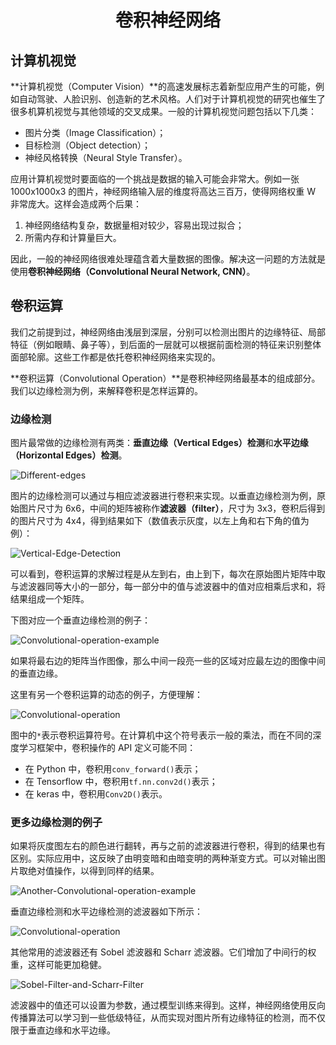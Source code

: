 <h1 align="center">卷积神经网络</h1>

## 计算机视觉

**计算机视觉（Computer Vision）**的高速发展标志着新型应用产生的可能，例如自动驾驶、人脸识别、创造新的艺术风格。人们对于计算机视觉的研究也催生了很多机算机视觉与其他领域的交叉成果。一般的计算机视觉问题包括以下几类：

* 图片分类（Image Classification）；
* 目标检测（Object detection）；
* 神经风格转换（Neural Style Transfer）。

应用计算机视觉时要面临的一个挑战是数据的输入可能会非常大。例如一张 1000x1000x3 的图片，神经网络输入层的维度将高达三百万，使得网络权重 W 非常庞大。这样会造成两个后果：

1. 神经网络结构复杂，数据量相对较少，容易出现过拟合；
2. 所需内存和计算量巨大。

因此，一般的神经网络很难处理蕴含着大量数据的图像。解决这一问题的方法就是使用**卷积神经网络（Convolutional Neural Network, CNN）**。

## 卷积运算

我们之前提到过，神经网络由浅层到深层，分别可以检测出图片的边缘特征、局部特征（例如眼睛、鼻子等），到后面的一层就可以根据前面检测的特征来识别整体面部轮廓。这些工作都是依托卷积神经网络来实现的。

**卷积运算（Convolutional Operation）**是卷积神经网络最基本的组成部分。我们以边缘检测为例，来解释卷积是怎样运算的。

### 边缘检测

图片最常做的边缘检测有两类：**垂直边缘（Vertical Edges）检测**和**水平边缘（Horizontal Edges）检测**。

![Different-edges](https://raw.githubusercontent.com/bighuang624/Andrew-Ng-Deep-Learning-notes/master/docs/Convolutional_Neural_Networks/Different-edges.png)

图片的边缘检测可以通过与相应滤波器进行卷积来实现。以垂直边缘检测为例，原始图片尺寸为 6x6，中间的矩阵被称作**滤波器（filter）**，尺寸为 3x3，卷积后得到的图片尺寸为 4x4，得到结果如下（数值表示灰度，以左上角和右下角的值为例）：

![Vertical-Edge-Detection](https://raw.githubusercontent.com/bighuang624/Andrew-Ng-Deep-Learning-notes/master/docs/Convolutional_Neural_Networks/Vertical-Edge-Detection.jpg)

可以看到，卷积运算的求解过程是从左到右，由上到下，每次在原始图片矩阵中取与滤波器同等大小的一部分，每一部分中的值与滤波器中的值对应相乘后求和，将结果组成一个矩阵。

下图对应一个垂直边缘检测的例子：

![Convolutional-operation-example](https://raw.githubusercontent.com/bighuang624/Andrew-Ng-Deep-Learning-notes/master/docs/Convolutional_Neural_Networks/Convolutional-operation-example.jpg)

如果将最右边的矩阵当作图像，那么中间一段亮一些的区域对应最左边的图像中间的垂直边缘。

这里有另一个卷积运算的动态的例子，方便理解：

![Convolutional-operation](https://raw.githubusercontent.com/bighuang624/Andrew-Ng-Deep-Learning-notes/master/docs/Convolutional_Neural_Networks/Convolutional-operation.jpg)

图中的`*`表示卷积运算符号。在计算机中这个符号表示一般的乘法，而在不同的深度学习框架中，卷积操作的 API 定义可能不同：

* 在 Python 中，卷积用`conv_forward()`表示；
* 在 Tensorflow 中，卷积用`tf.nn.conv2d()`表示；
* 在 keras 中，卷积用`Conv2D()`表示。

### 更多边缘检测的例子

如果将灰度图左右的颜色进行翻转，再与之前的滤波器进行卷积，得到的结果也有区别。实际应用中，这反映了由明变暗和由暗变明的两种渐变方式。可以对输出图片取绝对值操作，以得到同样的结果。

![Another-Convolutional-operation-example](https://raw.githubusercontent.com/bighuang624/Andrew-Ng-Deep-Learning-notes/master/docs/Convolutional_Neural_Networks/Another-Convolutional-operation-example.jpg)

垂直边缘检测和水平边缘检测的滤波器如下所示：

![Convolutional-operation](https://raw.githubusercontent.com/bighuang624/Andrew-Ng-Deep-Learning-notes/master/docs/Convolutional_Neural_Networks/Vertical-and-Horizontal-Filter.png)

其他常用的滤波器还有 Sobel 滤波器和 Scharr 滤波器。它们增加了中间行的权重，这样可能更加稳健。

![Sobel-Filter-and-Scharr-Filter](https://raw.githubusercontent.com/bighuang624/Andrew-Ng-Deep-Learning-notes/master/docs/Convolutional_Neural_Networks/Sobel-Filter-and-Scharr-Filter.png)

滤波器中的值还可以设置为参数，通过模型训练来得到。这样，神经网络使用反向传播算法可以学习到一些低级特征，从而实现对图片所有边缘特征的检测，而不仅限于垂直边缘和水平边缘。

<!--
* [http://binweber.top/2017/11/28/deep_learning_7/](http://binweber.top/2017/11/28/deep_learning_7/)
* [https://zhuanlan.zhihu.com/p/31554961](https://zhuanlan.zhihu.com/p/31554961)
-->

<!--<script type="text/x-mathjax-config">
MathJax.Hub.Config({
  tex2jax: {inlineMath: [ ['$', '$'] ],
        displayMath: [ ['$$', '$$']]}
});
</script>

<script type="text/javascript" src="https://cdn.bootcss.com/mathjax/2.7.2/MathJax.js?config=default"></script>-->